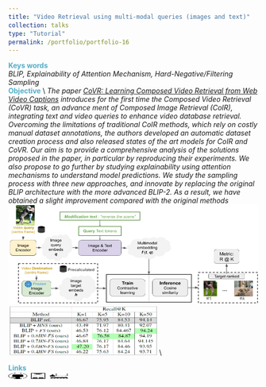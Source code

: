 ```yaml
---
title: "Video Retrieval using multi-modal queries (images and text)"
collection: talks
type: "Tutorial"
permalink: /portfolio/portfolio-16
---
```


<span style="color:rgba(82,173,200,255)"> **Keys words** </span> \
*BLIP, Explainability of Attention Mechanism, Hard-Negative/Filtering Sampling* \
<span style="color:rgba(82,173,200,255)">**Objective**</span> \\
*The paper [CoVR: Learning Composed Video Retrieval from Web Video Captions](https://imagine.enpc.fr/~ventural/covr/) introduces for the first time the Composed Video Retrieval (CoVR) task, an advance ment of Composed Image Retrieval (CoIR), integrating text and video queries to enhance video database retrieval. Overcoming the limitations of traditional CoIR methods, which rely on costly manual dataset annotations, the authors developed an automatic dataset creation process and also released states of the art models for CoIR and CoVR. Our aim is to provide a comprehensive analysis of the solutions proposed in the paper, in particular by reproducing their experiments. We also propose to go further by studying explainability using attention mechanisms to understand model predictions. We study the sampling process with three new approaches, and innovate by replacing the original BLIP architecture with the more advanced BLIP-2. As a result, we have obtained a slight improvement compared with the original methods*\
<img src='/images/recvis/recvis.png' width='600' height='200'><img src='/images/recvis/table_sampler.png' width='300' height='100'> \
<!-- <img src='/images/recvis/Attention 1.png' width='600' height='200'><img src='/images/recvis/Attention_2.png' width='300' height='100'> \ -->
<span style="color:rgba(82,173,200,255)"> **Links** </span> \
[<img src="/images/GitHub.png" alt="GitHub" width="37.5" height="12.5" />](https://github.com/b-ptiste/Composed-Image-Retrieval) [<img src="/images/report_icone.png" alt="Report" width="37.5" height="12.5" />](https://drive.google.com/file/d/1TSedD1iCNDuQ77YY0pboVanj45ZuREN6/view?usp=drive_link) [<img src="/images/class_icone.png" alt="Report" width="37.5" height="12.5" />](https://imagine.enpc.fr/~varolg/teaching/recvis23/)

